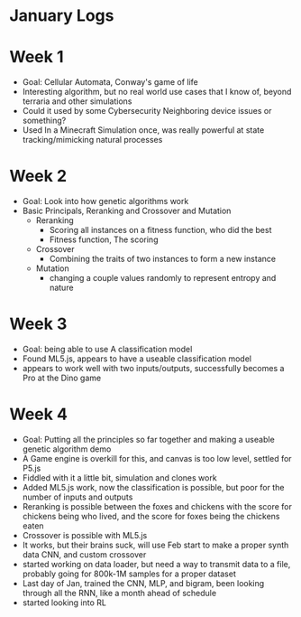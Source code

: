 # January Logs

# Week 1
 - Goal: Cellular Automata, Conway's game of life
 - Interesting algorithm, but no real world use cases that I know of, beyond terraria and other simulations
 - Could it used by some Cybersecurity Neighboring device issues or something?
 - Used In a Minecraft Simulation once, was really powerful at state tracking/mimicking natural processes

# Week 2
 - Goal: Look into how genetic algorithms work
 - Basic Principals, Reranking and Crossover and Mutation
    - Reranking
        - Scoring all instances on a fitness function, who did the best
        - Fitness function, The scoring
     - Crossover
         - Combining the traits of two instances to form a new instance
     - Mutation
        - changing a couple values randomly to represent entropy and nature
# Week 3
 - Goal: being able to use A classification model
 - Found ML5.js, appears to have a useable classification model
 - appears to work well with two inputs/outputs, successfully becomes a Pro at the Dino game

# Week 4  
 - Goal: Putting all the principles so far together and making a useable genetic algorithm demo
 - A Game engine is overkill for this, and canvas is too low level, settled for P5.js
 - Fiddled with it a little bit, simulation and clones work
 - Added ML5.js work, now the classification is possible, but poor for the number of inputs and outputs
 - Reranking is possible between the foxes and chickens with the score for chickens being who lived, and the score for foxes being the chickens eaten
 - Crossover is possible with ML5.js
 - It works, but their brains suck, will use Feb start to make a proper synth data CNN, and custom crossover
 - started working on data loader, but need a way to transmit data to a file, probably going for 800k-1M samples for a proper dataset
 - Last day of Jan, trained the CNN, MLP, and bigram, been looking through all the RNN, like a month ahead of schedule
 - started looking into RL